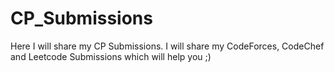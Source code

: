 # CP_Submissions
Here I will share my CP Submissions.
I will share my CodeForces, CodeChef and Leetcode Submissions which will help you ;)
